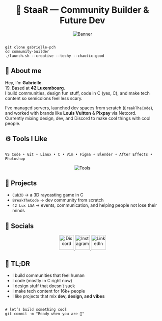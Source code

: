 <h1 align="center">👾 StaaR — Community Builder & Future Dev</h1>

<p align="center">
  <img src="https://github.com/gabrielle-pch/ba5fd613871c1f7a5aebd8890ea70869.jpg" alt="Banner" />
</p>

<pre><code>
git clone gabrielle-pch
cd community-builder
./launch.sh --creative --techy --chaotic-good
</code></pre>

<h2>🧠 About me</h2>

<p>
Hey, I’m <strong>Gabrielle</strong>. <br>
19. Based at <strong>42 Luxembourg</strong>.<br>
I build communities, design fun stuff, code in C (yes, C), and make tech content so semicolons feel less scary.
</p>

<p>
I’ve managed servers, launched dev spaces from scratch (<code>BreakTheCode</code>), and worked with brands like <strong>Louis Vuitton</strong> & <strong>Pixpay</strong> via Netcord.<br>
Currently mixing design, dev, and Discord to make cool things with cool people.
</p>

<h2>⚙️ Tools I Like</h2>

<pre><code>
VS Code • Git • Linux • C • Vim • Figma • Blender • After Effects • Photoshop
</code></pre>

<p align="center">
  <img src="https://skillicons.dev/icons?i=git,vscode,linux,c,vim,figma,ae,blender,ps" alt="Tools" />
</p>

<h2>🔧 Projects</h2>

<ul>
  <li><code>Cub3D</code> → a 3D raycasting game in C</li>
  <li><code>BreakTheCode</code> → dev community from scratch</li>
  <li><code>42 Lux LSA</code> → events, communication, and helping people not lose their minds</li>
</ul>

<h2>📡 Socials</h2>

<p align="center">
  <a href="https://discord.gg/staar" target="_blank">
    <img alt="Discord" width="48px" src="https://skillicons.dev/icons?i=discord" />
  </a>
  <a href="https://instagram.com/gabrielle.pch" target="_blank">
    <img alt="Instagram" width="48px" src="https://skillicons.dev/icons?i=instagram" />
  </a>
  <a href="https://www.linkedin.com/in/gabrielle-pochon-2bb0b0255/" target="_blank">
    <img alt="LinkedIn" width="48px" src="https://skillicons.dev/icons?i=linkedin" />
  </a>
</p>

<h2>💬 TL;DR</h2>

<ul>
  <li>I build communities that feel human</li>
  <li>I code (mostly in C right now)</li>
  <li>I design stuff that doesn’t suck</li>
  <li>I make tech content for 16k+ people</li>
  <li>I like projects that mix <strong>dev, design, and vibes</strong></li>
</ul>

<pre><code>
# let’s build something cool
git commit -m "Ready when you are 🚀"
</code></pre>
